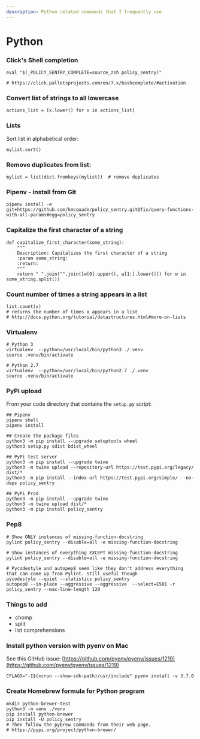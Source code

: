 ```yaml
---
description: Python related commands that I frequently use
---
```


# Python

### Click's Shell completion

```text
eval "$(_POLICY_SENTRY_COMPLETE=source_zsh policy_sentry)"

# https://click.palletsprojects.com/en/7.x/bashcomplete/#activation
```

### Convert list of strings to all lowercase

```text
actions_list = [x.lower() for x in actions_list]
```

### Lists

Sort list in alphabetical order:

```text
mylist.sort()
```

### Remove duplicates from list:

```text
mylist = list(dict.fromkeys(mylist))  # remove duplicates

```

### Pipenv - install from Git

```text
pipenv install -e git+https://github.com/kmcquade/policy_sentry.git@fix/query-functions-with-all-params#egg=policy_sentry
```

### Capitalize the first character of a string

```text
def capitalize_first_character(some_string):
    """
    Description: Capitalizes the first character of a string
    :param some_string:
    :return:
    """
    return " ".join("".join([w[0].upper(), w[1:].lower()]) for w in some_string.split())
```

### Count number of times a string appears in a list

```text
list.count(x)
# returns the number of times x appears in a list
# http://docs.python.org/tutorial/datastructures.html#more-on-lists
```

### Virtualenv 

```text
# Python 3
virtualenv  --python=/usr/local/bin/python3 ./.venv
source .venv/bin/activate

# Python 2.7
virtualenv  --python=/usr/local/bin/python2.7 ./.venv
source .venv/bin/activate
```



### PyPi upload

From your code directory that contains the `setup.py` script:

```text
## Pipenv
pipenv shell
pipenv install

## Create the package files
python3 -m pip install --upgrade setuptools wheel
python3 setup.py sdist bdist_wheel

## PyPi test server
python3 -m pip install --upgrade twine
python3 -m twine upload --repository-url https://test.pypi.org/legacy/ dist/*
python3 -m pip install --index-url https://test.pypi.org/simple/ --no-deps policy_sentry

## PyPi Prod
python3 -m pip install --upgrade twine
python3 -m twine upload dist/*
python3 -m pip install policy_sentry
```

### Pep8

```text
# Show ONLY instances of missing-function-docstring
pylint policy_sentry --disable=all -e missing-function-docstring

# Show instances of everything EXCEPT missing-function-docstring
pylint policy_sentry --disable=all -e missing-function-docstring

# Pycodestyle and autopep8 seem like they don't address everything that can come up from Pylint. Still useful though
pycodestyle --quiet --statistics policy_sentry
autopep8 --in-place --aggressive --aggressive  --select=E501 -r policy_sentry --max-line-length 120
```



### Things to add

* chomp
* split
* list comprehensions



### Install python version with pyenv on Mac <a id="install-python-version-with-pyenv-on-mac"></a>

See this GitHub issue: [https://github.com/pyenv/pyenv/issues/1219](https://github.com/pyenv/pyenv/issues/1219)

```text
CFLAGS="-I$(xcrun --show-sdk-path)/usr/include" pyenv install -v 3.7.0
```



### Create Homebrew formula for Python program

```text
mkdir python-brewer-test
python3 -m venv ./venv
pip install python-brewer
pip install -U policy_sentry
# Then follow the pybrew commands from their web page.
# https://pypi.org/project/python-brewer/

```




